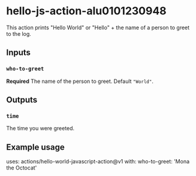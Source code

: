 # hello-js-action-alu0101230948

This action prints "Hello World" or "Hello" + the name of a person to greet to the log.

## Inputs

### `who-to-greet`

**Required** The name of the person to greet. Default `"World"`.

## Outputs

### `time`

The time you were greeted.

## Example usage

uses: actions/hello-world-javascript-action@v1
with:
  who-to-greet: 'Mona the Octocat'